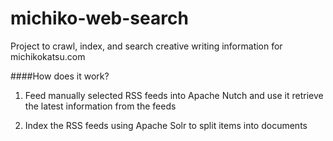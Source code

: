 michiko-web-search
==================

Project to crawl, index, and search creative writing information for michikokatsu.com

####How does it work?

1. Feed manually selected RSS feeds into Apache Nutch and use it retrieve the latest information from the feeds

2. Index the RSS feeds using Apache Solr to split items into documents
